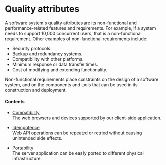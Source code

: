 # Quality attributes

A software system's quality attributes are its non-functional and performance-related features and requirements. For example, if a system needs to support 10,000 concurrent users, that is a non-functional requirement. Other examples of non-functional requirements include:

- Security protocols.
- Backup and redundancy systems.
- Compatibility with other platforms.
- Minimum response or data transfer times.
- Cost of modifying and extending functionality.

Non-functional requirements place constraints on the design of a software system, and on the components and tools that can be used in its construction and deployment.

#### Contents

- [Compatibility](compatibility.md) \
  The web browsers and devices supported by our client-side application.

- [Idempotence](idempotence.md) \
  Web API operations can be repeated or retried without causing unintended side effects.

- [Portability](portability.md) \
  The server application can be easily ported to different physical infrastructure.
